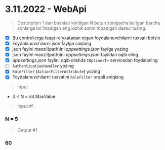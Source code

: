 # 3.11.2022 - WebApi

> Description
1 dan boshlab kiritilgan N butun sonigacha bo'lgan barcha sonlarga bo'linadigan eng kichik sonni topadigan dastur tuzing.

- [x] Bu controllerga faqat ro'yxatadan otgan foydalanuvchilarni ruxsati bolsin
- [x] Foydalanuvchilarni json faylga saqlang
- [x] json faylni manzil(path)ini *appsettings.json* faylga yozing
- [x] json faylni manzil(path)ini *appsettings.json* faylidan oqib oling
- [x] *appsettings.json* faylini oqib olishda `IOption<T>` servicedan foydalaning
- [ ] `AuthenticationHandler` yozing
- [x] `RoleFilter` (`ActionFilterAttribute`) yozing
- [x] Foydalanuvchilarni ruxsatini `RoleFilter` orqali aniqlang

>Input
- 0 < N < int.MaxValue

>Input #1

### N = 5

>Output #1

### 60
